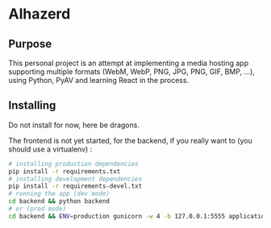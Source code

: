 Alhazerd
========

## Purpose

This personal project is an attempt at implementing a media hosting app supporting multiple formats (WebM, WebP,
PNG, JPG, PNG, GIF, BMP, ...), using Python, PyAV and learning React in the process.

## Installing

Do not install for now, here be dragons.

The frontend is not yet started, for the backend, if you really want to (you should use a virtualenv) :

```bash
# installing production dependencies
pip install -r requirements.txt
# installing development dependencies
pip install -r requirements-devel.txt
# running the app (dev mode)
cd backend && python backend
# or (prod mode)
cd backend && ENV=production gunicorn -w 4 -b 127.0.0.1:5555 application:app
```
